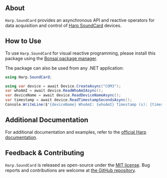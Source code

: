 ## About

`Harp.SoundCard` provides an asynchronous API and reactive operators for data acquisition and control of [Harp SoundCard](https://harp-tech.org/api/Harp.SoundCard.html) devices.

## How to Use

To use `Harp.SoundCard` for visual reactive programming, please install this package using the [Bonsai package manager](https://bonsai-rx.org/docs/articles/packages.html).

The package can also be used from any .NET application:
```c#
using Harp.SoundCard;

using var device = await Device.CreateAsync("COM3");
var whoAmI = await device.ReadWhoAmIAsync();
var deviceName = await device.ReadDeviceNameAsync();
var timestamp = await device.ReadTimestampSecondsAsync();
Console.WriteLine($"{deviceName} WhoAmI: {whoAmI} Timestamp (s): {timestamp}");
```

## Additional Documentation

For additional documentation and examples, refer to the [official Harp documentation](https://harp-tech.org/api/Harp.SoundCard.html).

## Feedback & Contributing

`Harp.SoundCard` is released as open-source under the [MIT license](https://licenses.nuget.org/MIT). Bug reports and contributions are welcome at [the GitHub repository](https://github.com/harp-tech/device.soundcard).